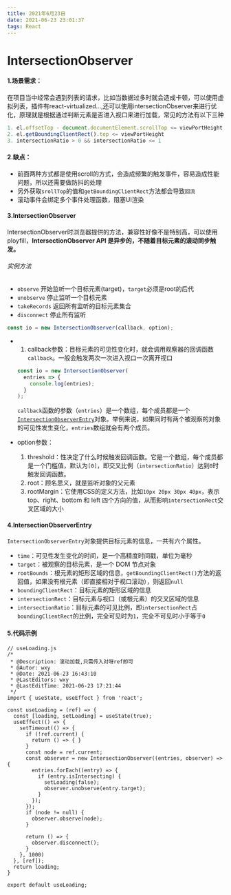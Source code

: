 ```yaml
---
title: 2021年6月23日
date: 2021-06-23 23:01:37
tags: React
---
```


# IntersectionObserver

#### **1.场景需求：**

在项目当中经常会遇到列表的请求，比如当数据过多时就会造成卡顿，可以使用虚拟列表，插件有react-virtualized...,还可以使用intersectionObserver来进行优化，原理就是根据通过判断元素是否进入视口来进行加载，常见的方法有以下三种

```js
1. el.offsetTop - document.documentElement.scrollTop <= viewPortHeight
2. el.getBoundingClientRect().top <= viewPortHeight
3. intersectionRatio > 0 && intersectionRatio <= 1
```

#### **2.缺点：**

- 前面两种方式都是使用scroll的方式，会造成频繁的触发事件，容易造成性能问题，所以还需要做防抖的处理
- 另外获取`srollTop`的值和`getBoundingClientRect`方法都会导致`回流`
- 滚动事件会绑定多个事件处理函数，阻塞UI渲染

#### **3.IntersectionObserver**

IntersectionObserver时浏览器提供的方法，兼容性好像不是特别高，可以使用ployfill，**IntersectionObserver API 是异步的，不随着目标元素的滚动同步触发。**

###### 实例方法

- `observe` 开始监听一个目标元素(target)，`target`必须是root的后代
- `unobserve` 停止监听一个目标元素
- `takeRecords` 返回所有监听的目标元素集合
- `disconnect` 停止所有监听

```js
const io = new IntersectionObserver(callback, option);
```

- 1. callback参数：目标元素的可见性变化时，就会调用观察器的回调函数`callback`。一般会触发两次一次进入视口一次离开视口

  ```js
  const io = new IntersectionObserver(
    entries => {
      console.log(entries);
    }
  );
  ```

  `callback`函数的参数（`entries`）是一个数组，每个成员都是一个[`IntersectionObserverEntry`](https://developer.mozilla.org/en-US/docs/Web/API/IntersectionObserverEntry)对象。举例来说，如果同时有两个被观察的对象的可见性发生变化，`entries`数组就会有两个成员。

- option参数：
  1. threshold：性决定了什么时候触发回调函数。它是一个数组，每个成员都是一个门槛值，默认为`[0]`，即交叉比例（`intersectionRatio`）达到`0`时触发回调函数。
  2. root：顾名思义，就是监听对象的父元素
  3. rootMargin：它使用CSS的定义方法，比如`10px 20px 30px 40px`，表示 top、right、bottom 和 left 四个方向的值，从而影响`intersectionRect`交叉区域的大小

#### **4.IntersectionObserverEntry**

`IntersectionObserverEntry`对象提供目标元素的信息，一共有六个属性。

- `time`：可见性发生变化的时间，是一个高精度时间戳，单位为毫秒
- `target`：被观察的目标元素，是一个 DOM 节点对象
- `rootBounds`：根元素的矩形区域的信息，`getBoundingClientRect()`方法的返回值，如果没有根元素（即直接相对于视口滚动），则返回`null`
- `boundingClientRect`：目标元素的矩形区域的信息
- `intersectionRect`：目标元素与视口（或根元素）的交叉区域的信息
- `intersectionRatio`：目标元素的可见比例，即`intersectionRect`占`boundingClientRect`的比例，完全可见时为`1`，完全不可见时小于等于`0`

#### **5.代码示例**

```react
// useLoading.js
/*
 * @Description: 滚动加载,只需传入对呀ref即可
 * @Autor: wxy
 * @Date: 2021-06-23 16:43:10
 * @LastEditors: wxy
 * @LastEditTime: 2021-06-23 17:21:44
 */
import { useState, useEffect } from 'react';

const useLoading = (ref) => {
  const [loading, setLoading] = useState(true);
  useEffect(() => {
    setTimeout(() => {
      if (!ref.current) {
        return () => { }
      }
      const node = ref.current;
      const observer = new IntersectionObserver((entries, observer) => {
        entries.forEach((entry) => {
          if (entry.isIntersecting) {
            setLoading(false);
            observer.unobserve(entry.target);
          }
        });
      });
      if (node != null) {
        observer.observe(node);
      }

      return () => {
        observer.disconnect();
      }
    }, 1000)
  }, [ref]);
  return loading;
}

export default useLoading;

```



